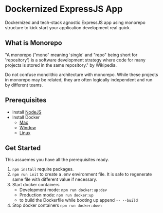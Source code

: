 # Dockernized ExpressJS App

Dockernized and tech-stack agnostic ExpressJS app using monorepo structure to kick start your application development real quick.

## What is Monorepo
"A monorepo ("mono" meaning 'single' and "repo" being short for 'repository') is a software development strategy where code for many projects is stored in the same repository." by Wikipedia.

Do not confuse monolithic architecture with monorepo. While these projects in monorepo may be related, they are often logically independent and run by different teams.

## Prerequisites
- Install [NodeJS](https://nodejs.org/en/download/)
- Install Docker
	- [Mac](https://docs.docker.com/docker-for-mac/install/)
	- [Window](https://docs.docker.com/docker-for-windows/install/)
	- [Linux](https://docs.docker.com/engine/install/centos/)

## Get Started
This assuemes you have all the prerequisites ready.
1. `npm install` require packages.
2. `npm run init` to create a .env environment file. It is safe to regenerate same file with different value if necessary.
3. Start docker containers
	- Development mode: `npm run docker:up:dev`
	- Production mode: `npm run docker:up`
	- to build the Dockerfile while booting up append `-- --build`
4. Stop docker containers `npm run docker:down`